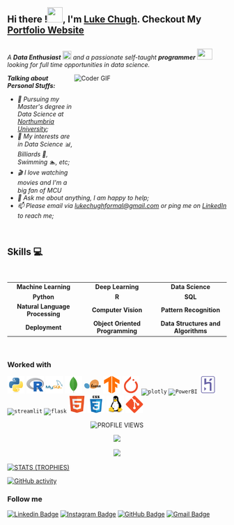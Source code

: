 ## Hi there !<img src="https://raw.githubusercontent.com/TheDudeThatCode/TheDudeThatCode/master/Assets/Hi.gif" width=35 height=35>, I'm [Luke Chugh](https://www.linkedin.com/in/luke-chugh-2b2043181/).  Checkout My [Portfolio Website](https://lukechughformal.wixsite.com/lukechughportfolio)

## 
<p>
  <em>
    A <b>Data Enthusiast</b> <img src="https://raw.githubusercontent.com/TheDudeThatCode/TheDudeThatCode/master/Assets/Medal.gif" width=20 height=20> and a passionate self-taught <b>programmer</b> <img src="https://raw.githubusercontent.com/TheDudeThatCode/TheDudeThatCode/master/Assets/Developer.gif" width=35 height=25> looking for full time opportunities in data science.
  </em>
 </p>

<img align="right" alt="Coder GIF" height=250 width=350 src="https://i.pinimg.com/originals/e4/26/70/e426702edf874b181aced1e2fa5c6cde.gif" />

<em>
  
**Talking about Personal Stuffs:**

- 💼 Pursuing my Master's degree in Data Science at [Northumbria University](https://www.northumbria.ac.uk/);
- 🤔 My interests are in Data Science 📊, Billiards 🎱, Swimming 🏊, etc;
- 🎬 I love watching movies and I'm a big fan of MCU <img src="https://www.pngfind.com/pngs/m/173-1737725_captain-americas-shield-hd-png-download.png" width=15 height=15>
- 💬 Ask me about anything, I am happy to help;
- 📫 Please email via lukechughformal@gmail.com or ping me on [LinkedIn](https://www.linkedin.com/in/luke-chugh-2b2043181/) to reach me;
<br/> 
</em>

## Skills :computer:

<center>
<br>
<table align="center">
<tbody align="center">
 <tr>
<td align="center" width="20%">
<span><b><center>Machine Learning</center></b></span> 
</td>

<td align="center" width="20%">
<span><b><center>Deep Learning</center></b></span> 
</td>

<td align="center" width="20%">
<span><b><center>Data Science</center></b></span> 
</td>
</tr>

<tr>
<td align="center" width="20%">
<span><b><center>Python</center></b></span> 
</td>

<td align="center" width="20%">
<span><b><center>R</center></b></span> 
</td>

<td align="center" width="20%">
<span><b><center>SQL</center></b></span> 
</td>
</tr>

<tr>
<td align="center" width="20%">
<span><b><center>Natural Language Processing</center></b></span> 
</td>

<td align="center" width="20%">
<span><b><center>Computer Vision</center></b></span> 
</td>



<td align="center" width="20%">
<span><b><center>Pattern Recognition</center></b></span>
</td>
</tr>

<tr>
<td align="center" width="20%">
<span><b><center>Deployment</center></b></span> 
</td>

<td align="center" width="20%">
<span><b><center>Object Oriented Programming</center></b></span> 
</td>

<td align="center" width="20%">
<span><b><center>Data Structures and Algorithms</center></b></span> 
</td>
</tr>

</tbody>
</table>
</br>
</center>

### Worked with 

<code><img height="40" src="https://raw.githubusercontent.com/devicons/devicon/master/icons/python/python-original.svg" title="python"></code>
<code><img height="40" src="https://raw.githubusercontent.com/devicons/devicon/master/icons/r/r-original.svg" title="R"></code>
<code><img height="40" src="https://raw.githubusercontent.com/devicons/devicon/master/icons/mysql/mysql-original-wordmark.svg" title="mysql"></code>
<code><img height="40" src="https://raw.githubusercontent.com/devicons/devicon/master/icons/mongodb/mongodb-original.svg" title="mongodb"></code>
<code><img height="40" src="https://raw.githubusercontent.com/github/explore/80688e429a7d4ef2fca1e82350fe8e3517d3494d/topics/scikit-learn/scikit-learn.png" title="sklearn"></code>
<code><img height="40" src="https://raw.githubusercontent.com/devicons/devicon/master/icons/tensorflow/tensorflow-original.svg" title="tensorflow"></code>
<code><img height="40" src="https://raw.githubusercontent.com/devicons/devicon/master/icons/pytorch/pytorch-original.svg" title="pytorch"></code>
<code><img height="40" src="https://www.vectorlogo.zone/logos/plot_ly/plot_ly-ar21.svg" title="plotly"></code>
<code><img height="40" src="https://www.vectorlogo.zone/logos/microsoft_powerbi/microsoft_powerbi-ar21.svg" title="PowerBI"></code>
<code><img height="40" src="https://raw.githubusercontent.com/devicons/devicon/master/icons/heroku/heroku-original.svg" title="heroku"></code>
<code><img height="40" src="https://raw.githubusercontent.com/luke-chugh/My-Codes/main/Data%20Science%20Codes/Data/streamlit.webp" title="streamlit"></code>
<code><img height="40" src="https://www.vectorlogo.zone/logos/pocoo_flask/pocoo_flask-icon.svg" title="flask"></code>
<code><img height="40" src="https://raw.githubusercontent.com/devicons/devicon/master/icons/html5/html5-original.svg" title="html5"></code>
<code><img height="40" src="https://raw.githubusercontent.com/devicons/devicon/master/icons/css3/css3-original-wordmark.svg" title="css3"></code>
<code><img height="40" src="https://raw.githubusercontent.com/devicons/devicon/master/icons/linux/linux-original.svg" title="linux"></code>
<code><img height="40" src="https://raw.githubusercontent.com/devicons/devicon/master/icons/git/git-original.svg" title="git"></code>

<p align="center">
  <img src="https://komarev.com/ghpvc/?username=luke-chugh&label=Profile%20views&color=blue&style=flat" alt="PROFILE VIEWS"/>
</p>

<p align="center">
  <img src="https://github-readme-stats.vercel.app/api?username=luke-chugh&count_private=true&show_icons=true&theme=react&include_all_commits=true&hide=contribs" />
</p>

<p align="center">
<a href = "https://github.com/luke-chugh">
  <img src="https://github-readme-stats-aj8vj7k8x.vercel.app/api/top-langs/?username=luke-chugh&layout=compact&title_color=ffc857&icon_color=8ac926&text_color=daf7dc&bg_color=151515&card_width=400">
</a>
</p>

<p align="center">

[![STATS (TROPHIES)](https://github-profile-trophy.vercel.app/?username=luke-chugh&theme=gruvbox&margin-w=15&margin-h=15&column=8)](https://github.com/luke-chugh)

[![GitHub activity](https://activity-graph.herokuapp.com/graph?username=luke-chugh&theme=react-dark)](https://github.com/luke-chugh)

</p>

### Follow me

[![Linkedin Badge](https://img.shields.io/badge/-Luke%20Chugh-blue?style=flat-circle&logo=Linkedin&logoColor=white&link=https://www.linkedin.com/in/luke-chugh-2b2043181/)](https://www.linkedin.com/in/luke-chugh-2b2043181/) [![Instagram Badge](https://img.shields.io/badge/-stoic__foodie-e02c73?style=flat-circle&labelColor=e02c73&logo=Instagram&logoColor=white&link=https://www.instagram.com/stoic_foodie/)](https://www.instagram.com/stoic_foodie/)  [![GitHub Badge](https://img.shields.io/badge/-luke--chugh-24292e?style=flat-circle&labelColor=24292e&logo=github&logoColor=white&link=https://github.com/luke-chugh)](https://github.com/luke-chugh) [![Gmail Badge](https://img.shields.io/badge/-lukechughformal-d54b3d?style=flat-circle&labelColor=d54b3d&logo=gmail&logoColor=white&link=mailto:lukechughformal@gmail.com)](mailto:lukechughformal@gmail.com)

